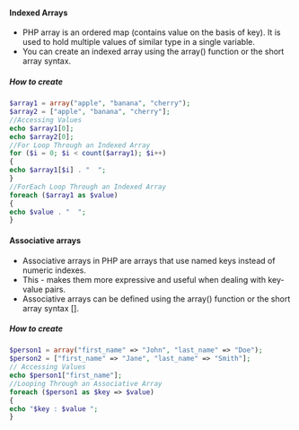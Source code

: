 #### Indexed Arrays 
* PHP array is an ordered map (contains value on the basis of key). It is used to hold multiple values of similar type in a single variable.
* You can create an indexed array using the array() function or the short array syntax.
##### How to create
```php
$array1 = array("apple", "banana", "cherry"); 
$array2 = ["apple", "banana", "cherry"]; 
//Accessing Values 
echo $array1[0]; 
echo $array2[0]; 
//For Loop Through an Indexed Array 
for ($i = 0; $i < count($array1); $i++) 
{ 
echo $array1[$i] . "  "; 
} 
//ForEach Loop Through an Indexed Array 
foreach ($array1 as $value) 
{ 
echo $value . "  "; 
}
```

#### Associative arrays
* Associative arrays in PHP are arrays that use named keys instead of numeric indexes. 
* This - makes them more expressive and useful when dealing with key-value pairs. 
* Associative arrays can be defined using the array() function or the short array syntax [].
##### How to create
```php
$person1 = array("first_name" => "John", "last_name" => "Doe");
$person2 = ["first_name" => "Jane", "last_name" => "Smith"]; 
// Accessing Values
echo $person1["first_name"]; 
//Looping Through an Associative Array 
foreach ($person1 as $key => $value) 
{ 
echo "$key : $value "; 
}
```